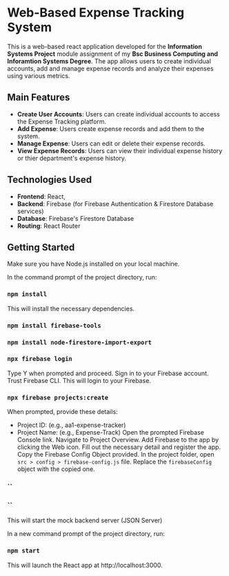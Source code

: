 # Web-Based Expense Tracking System 

This is a web-based react application developed for the **Information Systems Project** module assignment of my **Bsc Business Computing and Inforamtion Systems Degree**. The app allows users to create individual accounts, add and manage expense records and analyze their expenses using various metrics. 

## Main Features
- **Create User Accounts**: Users can create individual accounts to access the Expense Tracking platform.
- **Add Expense**: Users create expense records and add them to the system.
- **Manage Expense**: Users can edit or delete their expense records.
- **View Expense Records**: Users can view their individual expense history or thier department's expense history.

## Technologies Used
- **Frontend**: React, 
- **Backend**: Firebase (for Firebase Authentication & Firestore Database services)
- **Database**: Firebase's Firestore Database
- **Routing**: React Router

## Getting Started

Make sure you have Node.js installed on your local machine.

In the command prompt of the project directory, run:

### `npm install`
This will install the necessary dependencies. 

### `npm install firebase-tools`
### `npm install node-firestore-import-export`
### `npx firebase login`
Type Y when prompted and proceed. Sign in to your Firebase account. Trust Firebase CLI.
This will login to your Firebase.

### `npx firebase projects:create`
When prompted, provide these details:
- Project ID: (e.g., aa1-expense-tracker)
- Project Name: (e.g., Expense-Track)
Open the prompted Firebase Console link.
Navigate to Project Overview.
Add Firebase to the app by clicking the Web icon.
Fill out the necessary detail and register the app.
Copy the Firebase Config Object provided.
In the project folder, open `src > config > firebase-config.js` file.
Replace the `firebaseConfig` object with the copied one. 

### ``
### ``
This will start the mock backend server (JSON Server)

In a new command prompt of the project directory, run:

### `npm start`
This will launch the React app at http://localhost:3000.